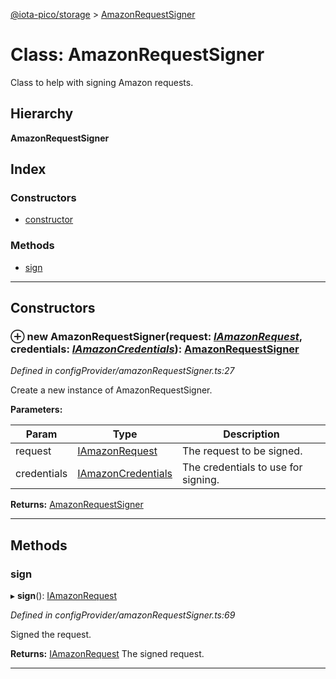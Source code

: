 [@iota-pico/storage](../README.md) > [AmazonRequestSigner](../classes/amazonrequestsigner.md)

# Class: AmazonRequestSigner

Class to help with signing Amazon requests.

## Hierarchy

**AmazonRequestSigner**

## Index

### Constructors

* [constructor](amazonrequestsigner.md#constructor)

### Methods

* [sign](amazonrequestsigner.md#sign)

---

## Constructors

<a id="constructor"></a>

### ⊕ **new AmazonRequestSigner**(request: *[IAmazonRequest](../interfaces/iamazonrequest.md)*, credentials: *[IAmazonCredentials](../interfaces/iamazoncredentials.md)*): [AmazonRequestSigner](amazonrequestsigner.md)

*Defined in configProvider/amazonRequestSigner.ts:27*

Create a new instance of AmazonRequestSigner.

**Parameters:**

| Param | Type | Description |
| ------ | ------ | ------ |
| request | [IAmazonRequest](../interfaces/iamazonrequest.md)   |  The request to be signed. |
| credentials | [IAmazonCredentials](../interfaces/iamazoncredentials.md)   |  The credentials to use for signing. |

**Returns:** [AmazonRequestSigner](amazonrequestsigner.md)

---

## Methods

<a id="sign"></a>

###  sign

▸ **sign**(): [IAmazonRequest](../interfaces/iamazonrequest.md)

*Defined in configProvider/amazonRequestSigner.ts:69*

Signed the request.

**Returns:** [IAmazonRequest](../interfaces/iamazonrequest.md)
The signed request.

___

